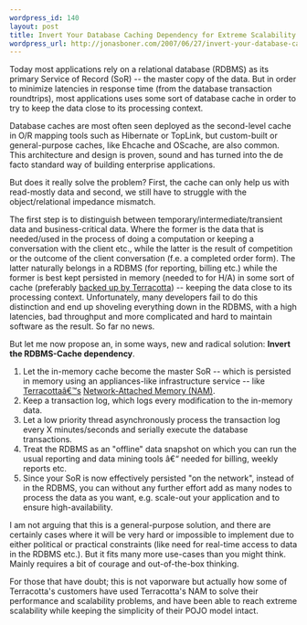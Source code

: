 ```yaml
--- 
wordpress_id: 140
layout: post
title: Invert Your Database Caching Dependency for Extreme Scalability
wordpress_url: http://jonasboner.com/2007/06/27/invert-your-database-caching-dependency-for-extreme-scalability/
---
```

Today most applications rely on a relational database (RDBMS) as its primary Service of Record (SoR) -- the master copy of the data. But in order to minimize latencies in response time (from the database transaction roundtrips), most applications uses some sort of database cache in order to try to keep the data close to its processing context.

Database caches are most often seen deployed as the second-level cache in O/R mapping tools such as Hibernate or TopLink, but custom-built or general-purpose caches, like Ehcache and OScache, are also common. This architecture and design is proven, sound and has turned into the de facto standard way of building enterprise applications. 

But does it really solve the problem? First, the cache can only help us with read-mostly data and second, we still have to struggle with the object/relational impedance mismatch.

The first step is to distinguish between temporary/intermediate/transient data and business-critical data. Where the former is the data that is needed/used in the process of doing a computation or keeping a conversation with the client etc., while the latter is the result of competition or the outcome of the client conversation (f.e. a completed order form). The latter naturally belongs in a RDBMS (for reporting, billing etc.) while the former is best kept persisted in memory (needed to for H/A) in some sort of cache (preferably <a href="http://terracotta.org/confluence/display/orgsite/WebSearchCacheLanding">backed up by Terracotta</a>) -- keeping the data close to its processing context. Unfortunately, many developers fail to do this distinction and end up shoveling everything down in the RDBMS, with a high latencies, bad throughput and more complicated and hard to maintain software as the result. So far no news. 

But let me now propose an, in some ways, new and radical solution: <strong>Invert the RDBMS-Cache dependency</strong>.

<ol>
<li>
Let the in-memory cache become the master SoR -- which is persisted in memory using an appliances-like infrastructure service -- like <a href="http://terracotta.org">Terracottaâ€™s</a> <a href="http://www.ddj.com/dept/java/199703478">Network-Attached Memory (NAM)</a>. 
</li>

<li>
Keep a transaction log, which logs every modification to the in-memory data.  
</li>

<li>
Let a low priority thread asynchronously process the transaction log every X minutes/seconds and serially execute the database transactions. 
</li>

<li>
Treat the RDBMS as an "offline" data snapshot on which you can run the usual reporting and data mining tools â€“ needed for billing, weekly reports etc.
</li>

<li>
Since your SoR is now effectively persisted "on the network", instead of in the RDBMS, you can without any further effort add as many nodes to process the data as you want, e.g. scale-out your application and to ensure high-availability. 
</li>
</ol>

I am not arguing that this is a general-purpose solution, and there are certainly cases where it will be very hard or impossible to implement due to either political or practical constraints (like need for real-time access to data in the RDBMS etc.). But it fits many more use-cases than you might think. Mainly requires a bit of courage and out-of-the-box thinking.  

For those that have doubt; this is not vaporware but actually how some of Terracotta's customers have used Terracotta's NAM to solve their performance and scalability problems, and have been able to reach extreme scalability while keeping the simplicity of their POJO model intact. 


